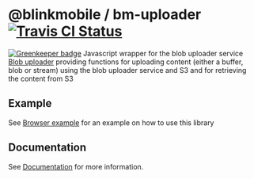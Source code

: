 # @blinkmobile / bm-uploader [![Travis CI Status](https://travis-ci.org/blinkmobile/bm-uploader.js.svg?branch=master)](https://travis-ci.org/blinkmobile/bm-uploader.js) 

[![Greenkeeper badge](https://badges.greenkeeper.io/blinkmobile/bm-uploader.js.svg)](https://greenkeeper.io/)
Javascript wrapper for the blob uploader service [Blob uploader](https://github.com/blinkmobile/blob-uploader) providing functions for uploading content (either a buffer, blob or stream) using the blob uploader service and S3 and for retrieving the content from S3

## Example
See [Browser example](example/index.html) for an example on how to use this library

## Documentation
See [Documentation](./docs/README.md) for more information.
